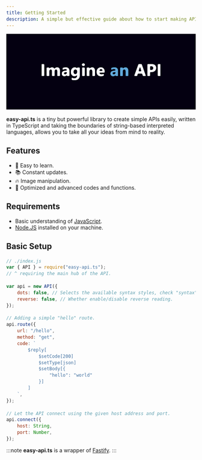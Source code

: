 ```yaml
---
title: Getting Started
description: A simple but effective guide about how to start making API with ease.
---
```


![easy-api.ts banner](../../../assets/eats-banner.jpg)

**easy-api.ts** is a tiny but powerful library to create simple
APIs easily, written in TypeScript and taking the boundaries of
string-based interpreted languages, allows you to take all your
ideas from mind to reality.

## Features

-   📝 Easy to learn.
-   📚 Constant updates.
-   🔥 Image manipulation.
-   🚀 Optimized and advanced codes and functions.

## Requirements

-   Basic understanding of [JavaScript](https://developer.mozilla.org/en-US/docs/Learn/JavaScript).
-   [Node.JS](https://nodejs.org/) installed on your machine.

## Basic Setup

```js
// ./index.js
var { API } = require("easy-api.ts");
// ^ requiring the main hub of the API.

var api = new API({
    dots: false, // Selects the available syntax styles, check "syntax" guide for further information.
    reverse: false, // Whether enable/disable reverse reading.
});

// Adding a simple "hello" route.
api.route({
    url: "/hello",
    method: "get",
    code: `
        $reply[
            $setCode[200]
            $setType[json]
            $setBody[{
                "hello": "world"
            }]
        ]
    `,
});

// Let the API connect using the given host address and port.
api.connect({
    host: String,
    port: Number,
});
```

:::note
**easy-api.ts** is a wrapper of [Fastify](https://fastify.dev).
:::
